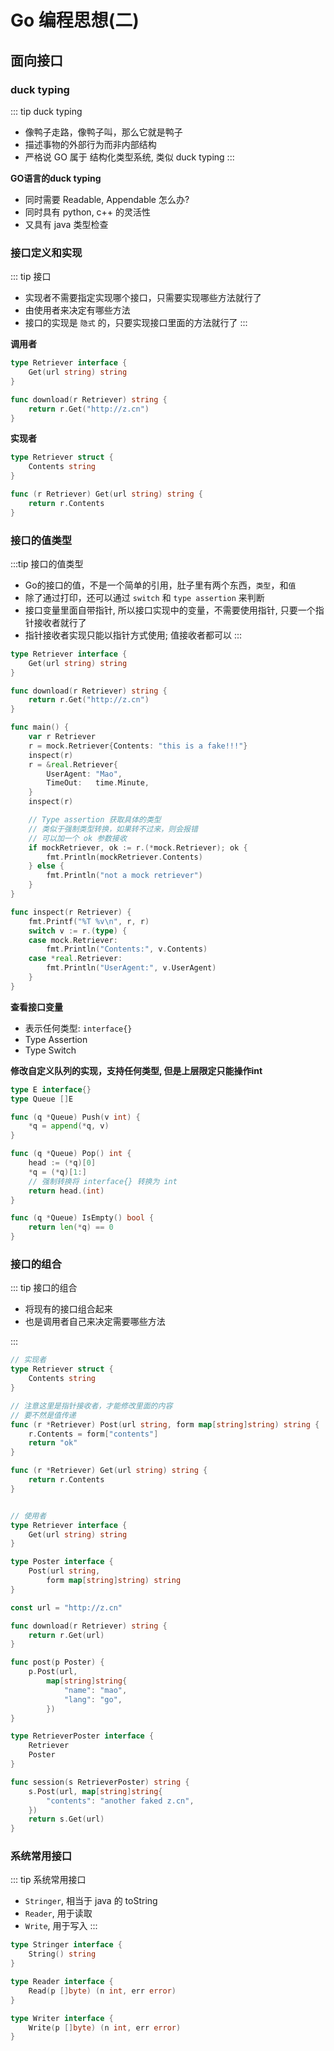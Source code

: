 # Go 编程思想(二)

## 面向接口

### duck typing

::: tip duck typing
- 像鸭子走路，像鸭子叫，那么它就是鸭子
- 描述事物的外部行为而非内部结构
- 严格说 GO 属于 结构化类型系统, 类似 duck typing
:::


**GO语言的duck typing**

- 同时需要 Readable, Appendable 怎么办?
- 同时具有 python, c++ 的灵活性
- 又具有 java 类型检查

### 接口定义和实现

::: tip 接口
- 实现者不需要指定实现哪个接口，只需要实现哪些方法就行了
- 由使用者来决定有哪些方法
- 接口的实现是 `隐式` 的，只要实现接口里面的方法就行了
:::

**调用者**
```go
type Retriever interface {
	Get(url string) string
}

func download(r Retriever) string {
	return r.Get("http://z.cn")
}
```

**实现者**

```go
type Retriever struct {
	Contents string
}

func (r Retriever) Get(url string) string {
	return r.Contents
}
```

### 接口的值类型

:::tip 接口的值类型
- Go的接口的值，不是一个简单的引用，肚子里有两个东西，`类型`，和`值`
- 除了通过打印，还可以通过 `switch` 和 `type assertion` 来判断
- 接口变量里面自带指针, 所以接口实现中的变量，不需要使用指针, 只要一个指针接收者就行了
- 指针接收者实现只能以指针方式使用; 值接收者都可以
:::

```go
type Retriever interface {
	Get(url string) string
}

func download(r Retriever) string {
	return r.Get("http://z.cn")
}

func main() {
	var r Retriever
	r = mock.Retriever{Contents: "this is a fake!!!"}
	inspect(r)
	r = &real.Retriever{
		UserAgent: "Mao",
		TimeOut:   time.Minute,
	}
	inspect(r)

	// Type assertion 获取具体的类型
	// 类似于强制类型转换，如果转不过来，则会报错
	// 可以加一个 ok 参数接收
	if mockRetriever, ok := r.(*mock.Retriever); ok {
		fmt.Println(mockRetriever.Contents)
	} else {
		fmt.Println("not a mock retriever")
	}
}

func inspect(r Retriever) {
	fmt.Printf("%T %v\n", r, r)
	switch v := r.(type) {
	case mock.Retriever:
		fmt.Println("Contents:", v.Contents)
	case *real.Retriever:
		fmt.Println("UserAgent:", v.UserAgent)
	}
}
```


**查看接口变量**

- 表示任何类型: `interface{}`
- Type Assertion
- Type Switch

**修改自定义队列的实现，支持任何类型, 但是上层限定只能操作int**

```go
type E interface{}
type Queue []E

func (q *Queue) Push(v int) {
	*q = append(*q, v)
}

func (q *Queue) Pop() int {
	head := (*q)[0]
	*q = (*q)[1:]
	// 强制转换将 interface{} 转换为 int
	return head.(int)
}

func (q *Queue) IsEmpty() bool {
	return len(*q) == 0
}
```

### 接口的组合

::: tip 接口的组合
- 将现有的接口组合起来
- 也是调用者自己来决定需要哪些方法

:::

```go
// 实现者
type Retriever struct {
	Contents string
}

// 注意这里是指针接收者，才能修改里面的内容
// 要不然是值传递
func (r *Retriever) Post(url string, form map[string]string) string {
	r.Contents = form["contents"]
	return "ok"
}

func (r *Retriever) Get(url string) string {
	return r.Contents
}


// 使用者
type Retriever interface {
	Get(url string) string
}

type Poster interface {
	Post(url string,
		form map[string]string) string
}

const url = "http://z.cn"

func download(r Retriever) string {
	return r.Get(url)
}

func post(p Poster) {
	p.Post(url,
		map[string]string{
			"name": "mao",
			"lang": "go",
		})
}

type RetrieverPoster interface {
	Retriever
	Poster
}

func session(s RetrieverPoster) string {
	s.Post(url, map[string]string{
		"contents": "another faked z.cn",
	})
	return s.Get(url)
}

```

### 系统常用接口

::: tip 系统常用接口
- `Stringer`, 相当于 java 的 toString
- `Reader`, 用于读取
- `Write`, 用于写入
:::

```go
type Stringer interface {
	String() string
}

type Reader interface {
	Read(p []byte) (n int, err error)
}

type Writer interface {
	Write(p []byte) (n int, err error)
}
```
